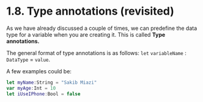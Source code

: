 # 1.8. Type annotations (revisited)

As we have already discussed a couple of times, we can predefine the data type for a variable when you are creating it. This is called **Type annotations.**

The general format of type annotations is as follows: `let` `variableName` : `DataType` = `value`.

A few examples could be:

```swift
let myName:String = "Sakib Miazi"
var myAge:Int = 10
let iUseIPhone:Bool = false
```
